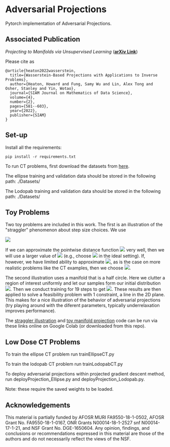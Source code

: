 # Adversarial Projections
Pytorch implementation of Adversarial Projections.

## Associated Publication

_Projecting to Manifolds via Unsupervised Learning_ (**[arXiv Link](https://arxiv.org/abs/2008.02200)**)

Please cite as
    
    @article{heaton2022wasserstein,
      title={Wasserstein-Based Projections with Applications to Inverse Problems},
      author={Heaton, Howard and Fung, Samy Wu and Lin, Alex Tong and Osher, Stanley and Yin, Wotao},
      journal={SIAM Journal on Mathematics of Data Science},
      volume={4},
      number={2},
      pages={581--603},
      year={2022},
      publisher={SIAM}
    }

## Set-up

Install all the requirements:
```
pip install -r requirements.txt 
```

To run CT problems, first download the datasets from [here](https://drive.google.com/drive/folders/19ZDAutGypx4kkqMolLpSUUnN8C8JWcYd?usp=sharing).

The ellipse training and validation data should be stored in the following path: ./Datasets/

The Lodopab training and validation data should be stored in the following path: ./Datasets/ 


## Toy Problems

Two toy problems are included in this work. The first is an illustration of the "straggler" phenomenon about step size choices. We use

<img src="https://latex.codecogs.com/gif.latex?\lambda_k(u^k)=\mu_1\beta_k+\mu_2J_{\theta^k}(u^k)." /> 

If we can approximate the pointwise distance function <img src="https://latex.codecogs.com/gif.latex?d_{\mathcal{M}}" /> very well, then we will use a larger value of <img src="https://latex.codecogs.com/gif.latex?\mu_2" />  (e.g., choose <img src="https://latex.codecogs.com/gif.latex?\mu=(0,1)." />  in the ideal setting). If, however, we have limited ability to approximate <img src="https://latex.codecogs.com/gif.latex?d_{\mathcal{M}}" />, as is the case on more realistic problems like the CT examples, then we choose <img src="https://latex.codecogs.com/gif.latex?\mu=(0.5,0)" />. 

The second illustration uses a manifold that is a half circle. Here we clutter a region of interest uniformly and let our samples form our initial distribution <img src="https://latex.codecogs.com/gif.latex?\mathbb{P}^{1}" />. Then we conduct training for 19 steps to get <img src="https://latex.codecogs.com/gif.latex?\mathbb{P}^{20}" />. These results are then applied to solve a feasibility problem with 1 constraint, a line in the 2D plane. This makes for a nice illustration of the behavior of adversarial projections (try playing around with the diferent parameters, typically underrelaxation improves performance).

The [straggler illustration](https://colab.research.google.com/drive/1hhMmAr1MuBm9LOe29v8-cE88UdawUeRw?usp=sharing) and [toy manifold projection](https://colab.research.google.com/drive/1tO8T5E_Jycke9qV0s3uPsNqYybeDO0ue?usp=sharing) code can be run via these links online on Google Colab (or downloaded from this repo).

## Low Dose CT Problems

To train the ellipse CT problem run trainEllipseCT.py

To train the lodopab CT problem run trainLodopabCT.py

To deploy adversarial projections within projected gradient descent method, run deployProjection_Ellipse.py and deployProjection_Lodopab.py.

Note: these require the saved weights to be loaded.

## Acknowledgements

This material is partially funded by AFOSR MURI FA9550-18-1-0502, AFOSR Grant No. FA9550-18-1-0167, ONR Grants N00014-18-1-2527 snf N00014-17-1-21, and
NSF Grant No. DGE-1650604. 
Any opinion, findings, and conclusions or recommendations expressed in this material are those of the authors and do not necessarily reflect the views of the NSF.




